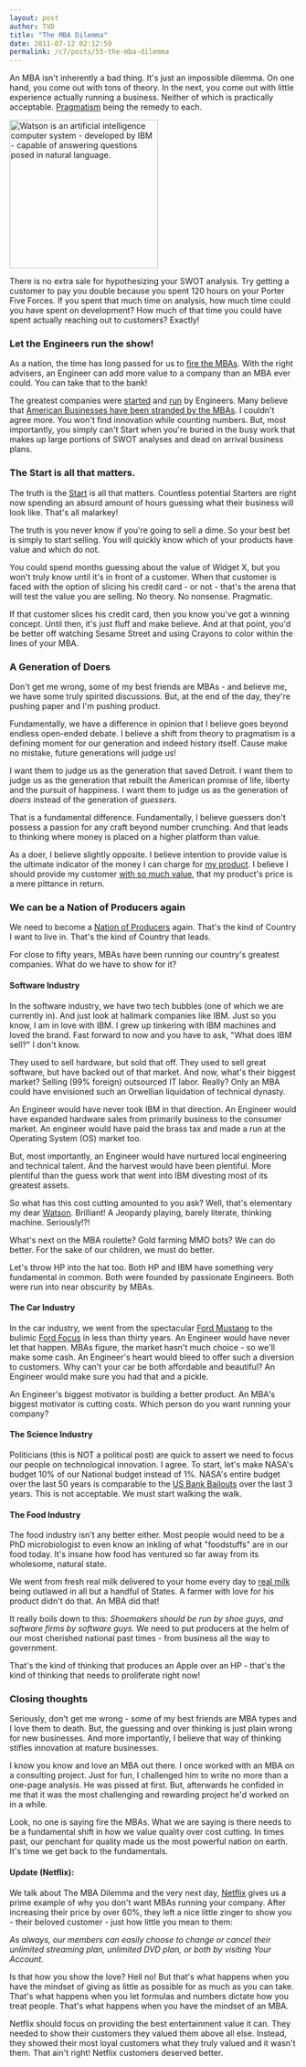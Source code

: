 ```yaml
---
layout: post
author: TVD
title: "The MBA Dilemma"
date: 2011-07-12 02:12:59
permalink: /c7/posts/55-the-mba-dilemma
---
```


An MBA isn't inherently a bad thing. It's just an impossible dilemma. On one hand, you come out with tons of theory. In the next, you come out with little experience actually running a business. Neither of which is practically acceptable. [Pragmatism][1] being the remedy to each.

<img src="https://techoctave.com/c7/static/watson.jpg" alt="Watson is an artificial intelligence computer system - developed by IBM - capable of answering questions posed in natural language." width="260" style="display: inline-block;"/>

There is no extra sale for hypothesizing your SWOT analysis. Try getting a customer to pay you double because you spent 120 hours on your Porter Five Forces. If you spent that much time on analysis, how much time could you have spent on development? How much of that time you could have spent actually reaching out to customers? Exactly!

### Let the Engineers run the show!

As a nation, the time has long passed for us to [fire the MBAs][2]. With the right advisers, an Engineer can add more value to a company than an MBA ever could. You can take that to the bank!

The greatest companies were [started][3] and [run][4] by Engineers. Many believe that [American Businesses have been stranded by the MBAs][5]. I couldn't agree more. You won't find innovation while counting numbers. But, most importantly, you simply can't Start when you're buried in the busy work that makes up large portions of SWOT analyses and dead on arrival business plans.


### The Start is all that matters.

The truth is the [Start][6] is all that matters. Countless potential Starters are right now spending an absurd amount of hours guessing what their business will look like. That's all malarkey!

The truth is you never know if you're going to sell a dime. So your best bet is simply to start selling. You will quickly know which of your products have value and which do not.

You could spend months guessing about the value of Widget X, but you won't truly know until it's in front of a customer. When that customer is faced with the option of slicing his credit card - or not - that's the arena that will test the value you are selling. No theory. No nonsense. Pragmatic.

If that customer slices his credit card, then you know you've got a winning concept. Until then, it's just fluff and make believe. And at that point, you'd be better off watching Sesame Street and using Crayons to color within the lines of your MBA.

### A Generation of Doers

Don't get me wrong, some of my best friends are MBAs - and believe me, we have some truly spirited discussions. But, at the end of the day, they're pushing paper and I'm pushing product.

Fundamentally, we have a difference in opinion that I believe goes beyond endless open-ended debate. I believe a shift from theory to pragmatism is a defining moment for our generation and indeed history itself. Cause make no mistake, future generations will judge us!

I want them to judge us as the generation that saved Detroit. I want them to judge us as the generation that rebuilt the American promise of life, liberty and the pursuit of happiness. I want them to judge us as the generation of *doers* instead of the generation of *guessers*.

That is a fundamental difference. Fundamentally, I believe guessers don't possess a passion for any craft beyond number crunching. And that leads to thinking where money is placed on a higher platform than value.

As a doer, I believe slightly opposite. I believe intention to provide value is the ultimate indicator of the money I can charge for [my product][7]. I believe I should provide my customer [with so much value][8], that my product's price is a mere pittance in return.

### We can be a Nation of Producers again

We need to become a [Nation of Producers][9] again. That's the kind of Country I want to live in. That's the kind of Country that leads.

For close to fifty years, MBAs have been running our country's greatest companies. What do we have to show for it?

#### Software Industry

In the software industry, we have two tech bubbles (one of which we are currently in). And just look at hallmark companies like IBM. Just so you know, I am in love with IBM. I grew up tinkering with IBM machines and loved the brand. Fast forward to now and you have to ask, "What does IBM sell?" I don't know.

They used to sell hardware, but sold that off. They used to sell great software, but have backed out of that market. And now, what's their biggest market? Selling (99% foreign) outsourced IT labor. Really? Only an MBA could have envisioned such an Orwellian liquidation of technical dynasty.

An Engineer would have never took IBM in that direction. An Engineer would have expanded hardware sales from primarily business to the consumer market. An engineer would have paid the brass tax and made a run at the Operating System (OS) market too.

But, most importantly, an Engineer would have nurtured local engineering and technical talent. And the harvest would have been plentiful. More plentiful than the guess work that went into IBM divesting most of its greatest assets.

So what has this cost cutting amounted to you ask? Well, that's elementary my dear [Watson][10]. Brilliant! A Jeopardy playing, barely literate, thinking machine. Seriously!?!

What's next on the MBA roulette? Gold farming MMO bots? We can do better. For the sake of our children, we must do better.

Let's throw HP into the hat too. Both HP and IBM have something very fundamental in common. Both were founded by passionate Engineers. Both were run into near obscurity by MBAs.

#### The Car Industry

In the car industry, we went from the spectacular [Ford Mustang][11] to the bulimic [Ford Focus][12] in less than thirty years. An Engineer would have never let that happen. MBAs figure, the market hasn't much choice - so we'll make some cash. An Engineer's heart would bleed to offer such a diversion to customers. Why can't your car be both affordable and beautiful? An Engineer would make sure you had that and a pickle.

An Engineer's biggest motivator is building a better product. An MBA's biggest motivator is cutting costs. Which person do you want running your company?

#### The Science Industry

Politicians (this is NOT a political post) are quick to assert we need to focus our people on technological innovation. I agree. To start, let's make NASA's budget 10% of our National budget instead of 1%. NASA's entire budget over the last 50 years is comparable to the [US Bank Bailouts][13] over the last 3 years. This is not acceptable. We must start walking the walk.

#### The Food Industry

The food industry isn't any better either. Most people would need to be a PhD microbiologist to even know an inkling of what "foodstuffs" are in our food today. It's insane how food has ventured so far away from its wholesome, natural state. 

We went from fresh real milk delivered to your home every day to [real milk][14] being outlawed in all but a handful of States. A farmer with love for his product didn't do that. An MBA did that!

It really boils down to this: *Shoemakers should be run by shoe guys, and software firms by software guys.* We need to put producers at the helm of our most cherished national past times - from business all the way to government.

That's the kind of thinking that produces an Apple over an HP - that's the kind of thinking that needs to proliferate right now!

### Closing thoughts

Seriously, don't get me wrong - some of my best friends are MBA types and I love them to death. But, the guessing and over thinking is just plain wrong for new businesses. And more importantly, I believe that way of thinking stifles innovation at mature businesses.

I know you know and love an MBA out there. I once worked with an MBA on a consulting project. Just for fun, I challenged him to write no more than a one-page analysis. He was pissed at first. But, afterwards he confided in me that it was the most challenging and rewarding project he'd worked on in a while.

Look, no one is saying fire the MBAs. What we are saying is there needs to be a fundamental shift in how we value quality over cost cutting. In times past, our penchant for quality made us the most powerful nation on earth. It's time we get back to the fundamentals.

#### Update (Netflix):

We talk about The MBA Dilemma and the very next day, [Netflix][15] gives us a prime example of why you don't want MBAs running your company. After increasing their price by over 60%, they left a nice little zinger to show you - their beloved customer - just how little you mean to them:

*As always, our members can easily choose to change or cancel their unlimited streaming plan, unlimited DVD plan, or both by visiting Your Account.*

Is that how you show the love? Hell no! But that's what happens when you have the mindset of giving as little as possible for as much as you can take. That's what happens when you let formulas and numbers dictate how you treat people. That's what happens when you have the mindset of an MBA. 

Netflix should focus on providing the best entertainment value it can. They needed to show their customers they valued them above all else. Instead, they showed their most loyal customers what they truly valued and it wasn't them. That ain't right! Netflix customers deserved better.


  [1]: http://techoctave.com/marketing-for-geeks/
  [2]: http://www.time.com/time/magazine/article/0,9171,2081930,00.html
  [3]: http://apple.com
  [4]: http://microsoft.com
  [5]: http://slashdot.org/story/11/07/10/132240/Have-American-Businesses-Been-Stranded-By-the-MBAs
  [6]: http://37signals.com/rework
  [7]: http://techoctave.com/gauges/
  [8]: http://techoctave.com/tweetlr/
  [9]: https://twitter.com/tiandavis/statuses/49625115167690754
  [10]: http://en.wikipedia.org/wiki/Watson_%28artificial_intelligence_software%29
  [11]: http://en.wikipedia.org/wiki/Ford_Mustang
  [12]: http://en.wikipedia.org/wiki/Ford_Focus
  [13]: http://voltagecreative.com/articles/scary-bailout-money-info-graphic/
  [14]: http://www.realmilk.com/
  [15]: http://blog.netflix.com/2011/07/netflix-introduces-new-plans-and.html
